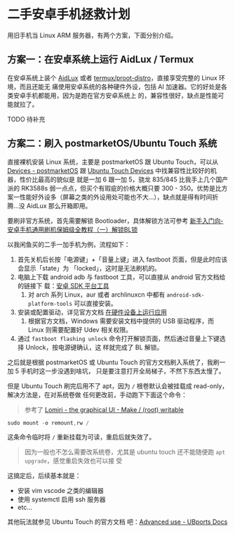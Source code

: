 # 二手安卓手机拯救计划

用旧手机当 Linux ARM 服务器，有两个方案，下面分别介绍。

## 方案一：在安卓系统上运行 AidLux / Termux

在安卓系统上装个 [AidLux](https://github.com/aidlearning/AidLearning-FrameWork) 或者
[termux/proot-distro](https://github.com/termux/proot-distro)，直接享受完整的 Linux 环境，而且还能无
痛使用安卓系统的各种硬件外设，包括 AI 加速器。它的好处是各类安卓手机都能用，因为是跑在官方安卓系统上
的，兼容性很好，缺点是性能可能就拉了。

TODO 待补充

## 方案二：刷入 postmarketOS/Ubuntu Touch 系统

直接裸机安装 Linux 系统，主要是 postmarketOS 跟 Ubuntu Touch，可以从
[Devices - postmarketOS](https://wiki.postmarketos.org/wiki/Devices) 跟
[Ubuntu Touch Devices](https://devices.ubuntu-touch.io/) 中找兼容性比较好的机器，性价比最高的貌似是
就是一加 6 跟一加 5，骁龙 835/845 比我手上几个国产派的 RK3588s 弱一点点，但买个有瑕疵的价格大概只要
300 - 350。优势是比方案一性能好外设多（屏幕之类的外设用处可能也不大...），缺点就是得有时间折腾...没
AidLux 那么开箱即用。

要刷非官方系统，首先需要解锁 Bootloader，具体解锁方法可参考
[新手入门向-安卓手机通用刷机保姆级全教程（一）解锁BL锁](https://zhuanlan.zhihu.com/p/469315721)

以我闲鱼买的二手一加手机为例，流程如下：

1. 首先关机后长按「电源键」+「音量上键」进入 fastboot 页面，但是此时应该会显示「state」为
   「locked」，这时是无法刷机的。
2. 电脑上下载 android adb 与 fastboot 工具，可以直接从 android 官方文档给的链接下
   载：[安卓 SDK 平台工具](https://developer.android.com/studio/releases/platform-tools?hl=zh-cn)
   1. 对 arch 系列 Linux，aur 或者 archlinuxcn 中都有 `android-sdk-platform-tools` 可以直接安装。
3. 安装或配置驱动，详见官方文档
   [在硬件设备上运行应用](https://developer.android.com/studio/run/device?hl=zh-cn)
   1. 根据官方文档，Windows 需要安装文档中提供的 USB 驱动程序，而 Linux 则需要配置好 Udev 相关权限。
4. 通过 `fastboot flashing unlock` 命令打开解锁页面，然后通过音量上下键选择 Unlock，按电源键确认，这
   样就完成了 BL 解锁。

之后就是根据 postmarketOS 或 Ubuntu Touch 的官方文档刷入系统了，我刷一加 5 手机时这一步没遇到啥坑，
只是要注意打开全局梯子，不然下东西太慢了。

但是 Ubuntu Touch 刷完后用不了 apt，因为 `/` 根卷默认会被挂载成 read-only，解决方法是，在对系统卷做
任何更改前，手动跑下下面这个命令：

> 参考了
> [Lomiri - the graphical UI - Make / (root) writable](https://docs.ubports.com/en/latest/porting/configure_test_fix/Lomiri.html?highlight=rw#make-root-writable)

```c
sudo mount -o remount,rw /
```

这条命令临时将 `/` 重新挂载为可读，重启后就失效了。

> 因为一般也不怎么需要改系统卷，尤其是 ubuntu touch 还不能随便跑 `apt upgrade`，感觉重启失效也可以接
> 受

这搞定后，后续基本就是：

- 安装 vim vscode 之类的编辑器
- 使用 systemctl 启用 ssh 服务器
- etc...

其他玩法就参见 Ubuntu Touch 的官方文档
吧：[Advanced use - UBports Docs](https://docs.ubports.com/en/latest/userguide/advanceduse/index.html)
